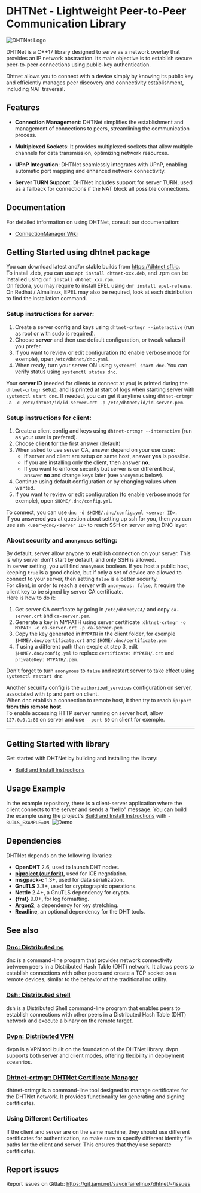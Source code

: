 # DHTNet - Lightweight Peer-to-Peer Communication Library

![DHTNet Logo]()

DHTNet is a C++17 library designed to serve as a network overlay that provides an IP network abstraction. Its main objective is to establish secure peer-to-peer connections using public-key authentication.

Dhtnet allows you to connect with a device simply by knowing its public key and efficiently manages peer discovery and connectivity establishment, including NAT traversal.

## Features

- **Connection Management**: DHTNet simplifies the establishment and management of connections to peers, streamlining the communication process.

- **Multiplexed Sockets**: It provides multiplexed sockets that allow multiple channels for data transmission, optimizing network resources.

- **UPnP Integration**: DHTNet seamlessly integrates with UPnP, enabling automatic port mapping and enhanced network connectivity.

- **Server TURN Support**: DHTNet includes support for server TURN, used as a fallback for connections if the NAT block all possible connections.


## Documentation

For detailed information on using DHTNet, consult our documentation:

- [ConnectionManager Wiki](https://docs.jami.net/en_US/developer/jami-concepts/connection-manager.html)


## Getting Started using dhtnet package

You can download latest and/or stable builds from https://dhtnet.sfl.io.  
To install .deb, you can use `apt install dhtnet-xxx.deb`, and .rpm can be installed using `dnf install dhtnet_xxx.rpm`.  
On fedora, you may require to install EPEL using `dnf install epel-release`.  
On Redhat / Almalinux, EPEL may also be required, look at each distribution to find the installation command.  


### Setup instructions for server:

1. Create a server config and keys using `dhtnet-crtmgr --interactive` (run as root or with sudo is required).
2. Choose **server** and then use default configuration, or tweak values if you prefer.
3. If you want to review or edit configuration (to enable verbose mode for exemple), open `/etc/dhtnet/dnc.yaml`.
4. When ready, turn your server ON using `systemctl start dnc`. You can verify status using `systemctl status dnc`.

Your **server ID** (needed for clients to connect at you) is printed during the `dhtnet-crtmgr` setup, and is printed at start of logs when starting server with `systemctl start dnc`.
If needed, you can get it anytime using `dhtnet-crtmgr -a -c /etc/dhtnet/id/id-server.crt -p /etc/dhtnet/id/id-server.pem`.


### Setup instructions for client:

1. Create a client config and keys using `dhtnet-crtmgr --interactive` (run as your user is prefered).
2. Choose **client** for the first answer (default)
3. When asked to use server CA, answer depend on your use case:
   - If server and client are setup on same host, answer **yes** is possible.
   - If you are installing only the client, then answer **no**.
   - If you want to enforce security but server is on different host, answer **no** and change keys later (see `anonymous` below).
4. Continue using default configuration or by changing values when wanted.
5. If you want to review or edit configuration (to enable verbose mode for exemple), open `$HOME/.dnc/config.yml`.

To connect, you can use `dnc -d $HOME/.dnc/config.yml <server ID>`.  
If you answered **yes** at question about setting up ssh for you, then you can use `ssh <user>@dnc/<server ID>` to reach SSH on server using DNC layer.  


### About security and `anonymous` setting:

By default, server allow anyone to etablish connection on your server. This is why server don't start by default, and only SSH is allowed.  
In server setting, you will find `anonymous` boolean. If you host a public host, keeping `true` is a good choice, but if only a set of device
are allowed to connect to your server, then setting `false` is a better security.  
For client, in order to reach a server with `anonymous: false`, it require the client key to be signed by server CA certificate.  
Here is how to do it:

1. Get server CA certficate by going in `/etc/dhtnet/CA/` and copy `ca-server.crt` and `ca-server.pem`.
2. Generate a key in MYPATH using server certificate :`dhtnet-crtmgr -o MYPATH -c ca-server.crt -p ca-server.pem`
3. Copy the key generated in `MYPATH` in the client folder, for exemple `$HOME/.dnc/certificate.crt` and `$HOME/.dnc/certificate.pem`
4. If using a different path than exeple at step 3, edit `$HOME/.dnc/config.yml` to replace `certificate: MYPATH/.crt` and `privateKey: MYPATH/.pem`.

Don't forget to turn `anonymous` to `false` and restart server to take effect using `systemctl restart dnc`

Another security config is the `authorized_services` configuration on server, associated with `ip` and `port` on client.  
When dnc etablish a connection to remote host, it then try to reach `ip:port` **from this remote host**.  
To enable accessing HTTP server running on server host, allow `127.0.0.1:80` on server and use `--port 80` on client for exemple.


---


## Getting Started with library

Get started with DHTNet by building and installing the library:

- [Build and Install Instructions](BUILD.md)

## Usage Example
In the example repository, there is a client-server application where the client connects to the server and sends a "hello" message.
You can build the example using the project's [Build and Install Instructions](BUILD.md) with `-BUILS_EXAMPLE=ON`.
![Demo](example/client-server_dhtnet.png)

## Dependencies

DHTNet depends on the following libraries:

- **OpenDHT** 2.6, used to launch DHT nodes.
- **[pjproject (our fork)](https://github.com/savoirfairelinux/pjproject)**, used for ICE negotiation.
- **msgpack-c** 1.3+, used for data serialization.
- **GnuTLS** 3.3+, used for cryptographic operations.
- **Nettle** 2.4+, a GnuTLS dependency for crypto.
- **{fmt}** 9.0+, for log formatting.
- **[Argon2](https://github.com/P-H-C/phc-winner-argon2)**, a dependency for key stretching.
- **Readline**, an optional dependency for the DHT tools.

## See also

### [Dnc: Distributed nc](tools/dnc/README.md)

dnc is a command-line program that provides network connectivity between peers in a Distributed Hash Table (DHT) network. It allows peers to establish connections with other peers and create a TCP socket on a remote devices, similar to the behavior of the traditional nc utility.

### [Dsh: Distributed shell](tools/dsh/README.md)

dsh is a Distributed Shell command-line program that enables peers to establish connections with other peers in a Distributed Hash Table (DHT) network and execute a binary on the remote target.


### [Dvpn: Distributed VPN](tools/dvpn/README.md)

dvpn is a VPN tool built on the foundation of the DHTNet library. dvpn supports both server and client modes, offering flexibility in deployment sceanrios.

### [Dhtnet-crtmgr:  DHTNet Certificate Manager](tools/dhtnet_crtmgr/README.md)
dhtnet-crtmgr is a command-line tool designed to manage certificates for the DHTNet network. It provides functionality for generating and signing certificates.

### Using Different Certificates

If the client and server are on the same machine, they should use different certificates for authentication, so make sure to specify different identity file paths for the client and server. This ensures that they use separate certificates.

## Report issues

Report issues on Gitlab: https://git.jami.net/savoirfairelinux/dhtnet/-/issues